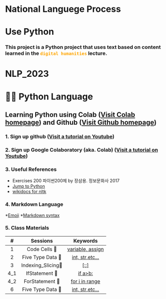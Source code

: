 # National Languege Process
# Use Python

### This project is a Python project that uses text based on content learned in the <font color = 'orange'> ```digital humanities``` </font> lecture.
# NLP_2023

# 🐹🍦 **Python Language**

## **Learning Python** using **Colab** ([Visit Colab homepage](https://colab.research.google.com/?utm_source=scs-index)) and **Github** ([Visit Github homepage](https://github.com/))

### **1. Sign up github** ([Visit a tutorial on Youtube](https://www.youtube.com/watch?v=c-NikCpec7U))
### **2. Sign up Google Colaboratory** (aka. Colab) ([Visit a tutorial on Youtube](https://www.youtube.com/watch?v=2X_EU18OeYM))

### **3. Useful References**
-  Exercises 200 파이썬200제 by 장삼용. 정보문화사 2017
- [Jump to Python](https://wikidocs.net/book/1)
- [wikidocs for nltk](https://wikidocs.net/21667)

### **4. Markdown Language**
*[Emoji](https://gist.github.com/rxaviers/7360908)
*[Markdown syntax](https://www.markdownguide.org/basic-syntax/)

### **5. Class Materials**
| # | Sessions | Keywords |
|:--:|:--:|:--:|
| 1 | Code Cells 🐾 | [variable, assign](https://github.com/kimtaehan01/NLP_2023/blob/main/1_CodeCells_Basic.ipynb)|  
| 2 | Five Type Data 🐾 | [int, str,etc...](https://github.com/kimtaehan01/NLP_2023/blob/main/2_FiveTypesofData.ipynb)|  
| 3 | Indexing_Slicing🐾 | [[::]](https://github.com/kimtaehan01/NLP_2023/blob/main/3_Indexing_Slicing.ipynb)|  
| 4_1 | IfStatement 🐾 | [if a>b:](https://github.com/kimtaehan01/NLP_2023/blob/main/4_1_IfStatement.ipynb)|  
| 4_2 | ForStatement 🐾 | [for i in range](https://github.com/kimtaehan01/NLP_2023/blob/main/4_2_ForStatement.ipynb)|  
| 6 | Five Type Data 🐾 | [int, str,etc...](https://github.com/kimtaehan01/NLP_2023/blob/main/2_FiveTypesofData.ipynb)|  
